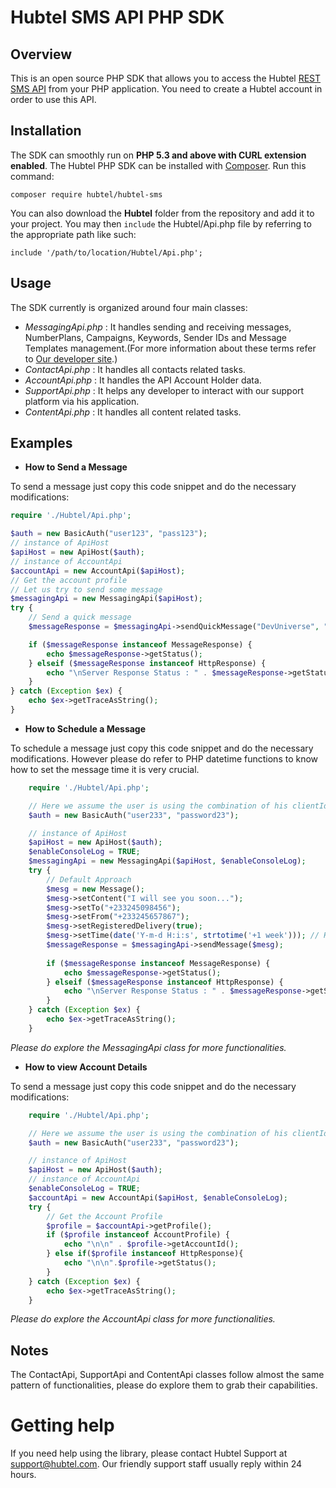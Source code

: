 Hubtel SMS API PHP SDK 
=======================

## **Overview**

This is an open source PHP SDK that allows you to access the Hubtel [REST SMS API](https://developers.hubtel.com/documentations/sendmessage) from your PHP application. You need to create a Hubtel account in order to use this API.

## **Installation**

The SDK can smoothly run on **PHP 5.3 and above with CURL extension enabled**.
The Hubtel PHP SDK can be installed with [Composer](https://getcomposer.org). Run this command:

`composer require hubtel/hubtel-sms`
 
You can also download the **Hubtel** folder from the repository and add it to your project. 
You may then <code>include</code> the Hubtel/Api.php file by referring to the
appropriate path like such: <pre><code>include '/path/to/location/Hubtel/Api.php';</code></pre>

## **Usage**

The SDK currently is organized around four main classes:

* *MessagingApi.php* : 
    It handles sending and receiving messages, NumberPlans, Campaigns, Keywords, Sender IDs and Message Templates management.(For more information about these terms refer to [Our developer site](http://developers.smsgh.com/documentations/sendmessage).)
* *ContactApi.php* : 
        It handles all contacts related tasks. 
* *AccountApi.php* : 
        It handles the API Account Holder data.
* *SupportApi.php* : 
        It helps any developer to interact with our support platform via his application.
* *ContentApi.php* : 
        It handles all content related tasks.

## **Examples**

* **How to Send a Message**

To send a message just copy this code snippet and do the necessary modifications:
```php
require './Hubtel/Api.php';

$auth = new BasicAuth("user123", "pass123");
// instance of ApiHost
$apiHost = new ApiHost($auth);
// instance of AccountApi
$accountApi = new AccountApi($apiHost);
// Get the account profile
// Let us try to send some message
$messagingApi = new MessagingApi($apiHost);
try {
    // Send a quick message
    $messageResponse = $messagingApi->sendQuickMessage("DevUniverse", "+233207110652", "Welcome to planet Hubtel!");

    if ($messageResponse instanceof MessageResponse) {
        echo $messageResponse->getStatus();
    } elseif ($messageResponse instanceof HttpResponse) {
        echo "\nServer Response Status : " . $messageResponse->getStatus();
    }
} catch (Exception $ex) {
    echo $ex->getTraceAsString();
}
```
* **How to Schedule a Message**

To schedule a message just copy this code snippet and do the necessary modifications.
However please do refer to PHP datetime functions to know how to set the message time it is very crucial.
```php
    require './Hubtel/Api.php';

    // Here we assume the user is using the combination of his clientId and clientSecret as credentials
    $auth = new BasicAuth("user233", "password23");

    // instance of ApiHost
    $apiHost = new ApiHost($auth);
    $enableConsoleLog = TRUE;
    $messagingApi = new MessagingApi($apiHost, $enableConsoleLog);
    try {
        // Default Approach
        $mesg = new Message();
        $mesg->setContent("I will see you soon...");
        $mesg->setTo("+233245098456");
        $mesg->setFrom("+233245657867");
        $mesg->setRegisteredDelivery(true);
        $mesg->setTime(date('Y-m-d H:i:s', strtotime('+1 week'))); // Here we are scheduling the message to be sent next week
        $messageResponse = $messagingApi->sendMessage($mesg);
    
        if ($messageResponse instanceof MessageResponse) {
            echo $messageResponse->getStatus();
        } elseif ($messageResponse instanceof HttpResponse) {
            echo "\nServer Response Status : " . $messageResponse->getStatus();
        }
    } catch (Exception $ex) {
        echo $ex->getTraceAsString();
    }
```
*Please do explore the MessagingApi class for more functionalities.*

* **How to view Account Details**

To send a message just copy this code snippet and do the necessary modifications:
```php
    require './Hubtel/Api.php';

    // Here we assume the user is using the combination of his clientId and clientSecret as credentials
    $auth = new BasicAuth("user233", "password23");

    // instance of ApiHost
    $apiHost = new ApiHost($auth);
    // instance of AccountApi
    $enableConsoleLog = TRUE;
    $accountApi = new AccountApi($apiHost, $enableConsoleLog);
    try {
        // Get the Account Profile
        $profile = $accountApi->getProfile();
        if ($profile instanceof AccountProfile) {
            echo "\n\n" . $profile->getAccountId();
        } else if($profile instanceof HttpResponse){
            echo "\n\n".$profile->getStatus();
        }
    } catch (Exception $ex) {
        echo $ex->getTraceAsString();
    }
```
*Please do explore the AccountApi class for more functionalities.*

## **Notes**

The ContactApi, SupportApi and ContentApi classes follow almost the same pattern of functionalities, please do explore them to grab their capabilities.

Getting help
=======================

If you need help using the library, please contact Hubtel Support at support@hubtel.com. Our friendly support staff usually reply within 24 hours.
